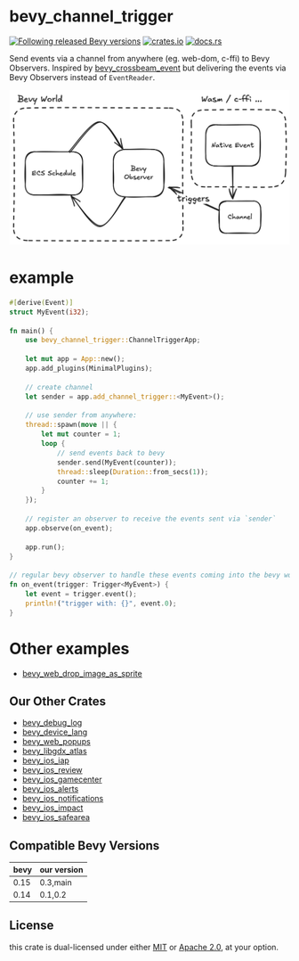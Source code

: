 # bevy_channel_trigger

[![Following released Bevy versions](https://img.shields.io/badge/Bevy%20tracking-released%20version-lightblue)](https://bevyengine.org/learn/quick-start/plugin-development/#main-branch-tracking)
[![crates.io](https://img.shields.io/crates/v/bevy_channel_trigger)](https://crates.io/crates/bevy_channel_trigger)
[![docs.rs](https://docs.rs/bevy_channel_trigger/badge.svg)](https://docs.rs/bevy_channel_trigger)

Send events via a channel from anywhere (eg. web-dom, c-ffi) to Bevy Observers. 
Inspired by [bevy_crossbeam_event](https://github.com/johanhelsing/bevy_crossbeam_event) but delivering the events via Bevy Observers instead of `EventReader`.

![schema](schema.png)

# example

```rust
#[derive(Event)]
struct MyEvent(i32);

fn main() {
    use bevy_channel_trigger::ChannelTriggerApp;

    let mut app = App::new();
    app.add_plugins(MinimalPlugins);

    // create channel
    let sender = app.add_channel_trigger::<MyEvent>();

    // use sender from anywhere:
    thread::spawn(move || {
        let mut counter = 1;
        loop {
            // send events back to bevy
            sender.send(MyEvent(counter));
            thread::sleep(Duration::from_secs(1));
            counter += 1;
        }
    });

    // register an observer to receive the events sent via `sender`
    app.observe(on_event);

    app.run();
}

// regular bevy observer to handle these events coming into the bevy world
fn on_event(trigger: Trigger<MyEvent>) {
    let event = trigger.event();
    println!("trigger with: {}", event.0);
}
```

# Other examples 

* [bevy_web_drop_image_as_sprite](https://github.com/rustunit/bevy_web_drop_image_as_sprite)

## Our Other Crates

- [bevy_debug_log](https://github.com/rustunit/bevy_debug_log)
- [bevy_device_lang](https://github.com/rustunit/bevy_device_lang)
- [bevy_web_popups](https://github.com/rustunit/bevy_web_popups)
- [bevy_libgdx_atlas](https://github.com/rustunit/bevy_libgdx_atlas)
- [bevy_ios_iap](https://github.com/rustunit/bevy_ios_iap)
- [bevy_ios_review](https://github.com/rustunit/bevy_ios_review)
- [bevy_ios_gamecenter](https://github.com/rustunit/bevy_ios_gamecenter)
- [bevy_ios_alerts](https://github.com/rustunit/bevy_ios_alerts)
- [bevy_ios_notifications](https://github.com/rustunit/bevy_ios_notifications)
- [bevy_ios_impact](https://github.com/rustunit/bevy_ios_impact)
- [bevy_ios_safearea](https://github.com/rustunit/bevy_ios_safearea)

## Compatible Bevy Versions

|bevy|our version|
|-|-|
|0.15|0.3,main|
|0.14|0.1,0.2|

## License

this crate is dual-licensed under either [MIT](https://opensource.org/license/MIT) or [Apache 2.0](https://www.apache.org/licenses/LICENSE-2.0), at your option.
